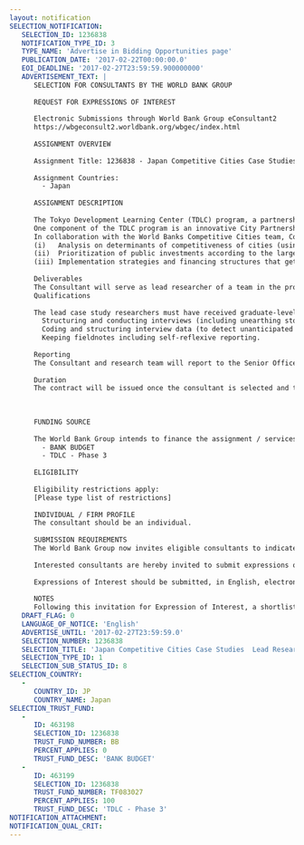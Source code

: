 ```yaml
---
layout: notification
SELECTION_NOTIFICATION: 
   SELECTION_ID: 1236838
   NOTIFICATION_TYPE_ID: 3
   TYPE_NAME: 'Advertise in Bidding Opportunities page'
   PUBLICATION_DATE: '2017-02-22T00:00:00.0'
   EOI_DEADLINE: '2017-02-27T23:59:59.900000000'
   ADVERTISEMENT_TEXT: |
      SELECTION FOR CONSULTANTS BY THE WORLD BANK GROUP
      
      REQUEST FOR EXPRESSIONS OF INTEREST
      
      Electronic Submissions through World Bank Group eConsultant2
      https://wbgeconsult2.worldbank.org/wbgec/index.html
      
      ASSIGNMENT OVERVIEW
      
      Assignment Title: 1236838 - Japan Competitive Cities Case Studies  Lead Researcher
      
      Assignment Countries:
        - Japan
      
      ASSIGNMENT DESCRIPTION
      
      The Tokyo Development Learning Center (TDLC) program, a partnership of the Government of Japan and the World Bank. TDLC supports and facilitates strategic WBG and client country collaboration with select Japanese cities, agencies and partners for joint research, knowledge exchange, capacity building and other activities that develop opportunities to link Japanese and global expertise with specific project-level engagements in developing countries to maximize development impact. The program is global in reach and thematically focused on urban planning, urban service provision, urban management, social development, disaster risk management, municipal finance. The mainstreaming of Quality Infrastructure Investment (QII) is an emergent area of focus for TDLC.
      One component of the TDLC program is an innovative City Partnership Program (CPP) where the World Bank engages with selected Japanese cities through TDLC to share relevant development experiences and solutions, and to link Japanese expertise with specific opportunities for project-level engagement in developing countries. Current City Partners include Yokohama, Toyama, Kitakushu and Kobe. TDLC has recently completed City Partnership Planning Workshops with each of the selected cities and formulated annual work plans with each city. TDLC is currently heavily engagement in the implementation of each partner cities work program implementation. There has been great interest from additional Japanese cities to join the CPP, a rolling approach for new entrants to the program has been adopted to balance demand and capacity.
      In collaboration with the World Banks Competitive Cities team, Competitive Cities Case Studies will be developed for selected City Partners. The Competitive Cities team has provided a foundational body of evidence through the Competitive Cities for Jobs and Growth: What, Who and How Flagship report that was published in 2015. The focus of the report is to assist cities in formulating and implementing economic development strategies, and for city leaders to help themselves. The teams work is structured around three areas of consistently strong client demand:
      (i)	Analysis on determinants of competitiveness of cities (using quantitative data and case studies);
      (ii)	Prioritization of public investments according to the largest net returns (supporting sub-national decision making);
      (iii)	Implementation strategies and financing structures that get things done (drawing on insights about organizational design, stakeholder engagement, and impactful public policy).
      
      Deliverables
      The Consultant will serve as lead researcher of a team in the production of Competitive Cities Case Studies for two Japanese Cities identified by the Task Team Leader (TTL) before June 30, 2017 (the end of the World Banks fiscal year). An early draft of the case study should be discussed with the TTL, TDLC and Competitive Cities teams. Finalization of the final Case Studies should incorporate peer review inputs. The case studies should be skillfully written, concise but comprehensive in their findings and recommendations, so that it could appeal to high level policy makers who are its main audience. It should include a short, no more than 1-page executive summary. The case studies should not exceed 25 pages, but can include appendices, each and should be accompanied by 5-10 powerpoint slides that illustrate the findings of each case study.  These case studies will be used in the delivery of a Competitive Cities Technical Deep Dive to be delivered next fiscal year. The specifics of the outcomes of this consultancy will be agreed with the selected consultant and team.
      Qualifications
      
      The lead case study researchers must have received graduate-level training in qualitative research methods, and/or be able to demonstrate experience in conducting case study research, including the following skills: 
      	Structuring and conducting interviews (including unearthing stories behind the official stories through careful questioning and active interviewing to mutually construct a storyline with the interviewee, especially in multi-cultural contexts);
      	Coding and structuring interview data (to detect unanticipated causal mechanisms and important conditions); 
      	Keeping fieldnotes including self-reflexive reporting.
      
      Reporting
      The Consultant and research team will report to the Senior Officer of TDLC who will be the TTL of this project or his/her assigns. 
      
      Duration
      The contract will be issued once the consultant is selected and terminated at a date agreed by the TTL and consultant, it is expected that each case study will not consume more than 15 days of the consultants time. 
      
      
      
      FUNDING SOURCE
      
      The World Bank Group intends to finance the assignment / services described below under the following:
        - BANK BUDGET
        - TDLC - Phase 3
      
      ELIGIBILITY
      
      Eligibility restrictions apply:
      [Please type list of restrictions]
      
      INDIVIDUAL / FIRM PROFILE
      The consultant should be an individual. 
      
      SUBMISSION REQUIREMENTS
      The World Bank Group now invites eligible consultants to indicate their interest in providing the services.  Interested consultants must provide information indicating that they are qualified to perform the services (brochures, description of similar assignments, experience in similar conditions, availability of appropriate skills among staff, etc.).  Please note that the total size of all attachments should be less than 5MB.  
      
      Interested consultants are hereby invited to submit expressions of interest.
      
      Expressions of Interest should be submitted, in English, electronically through World Bank Group eConsultant2 (https://wbgeconsult2.worldbank.org/wbgec/index.html)
      
      NOTES
      Following this invitation for Expression of Interest, a shortlist of qualified firms will be formally invited to submit proposals.  Shortlisting and selection will be subject to the availability of funding.
   DRAFT_FLAG: 0
   LANGUAGE_OF_NOTICE: 'English'
   ADVERTISE_UNTIL: '2017-02-27T23:59:59.0'
   SELECTION_NUMBER: 1236838
   SELECTION_TITLE: 'Japan Competitive Cities Case Studies  Lead Researcher'
   SELECTION_TYPE_ID: 1
   SELECTION_SUB_STATUS_ID: 8
SELECTION_COUNTRY: 
   - 
      COUNTRY_ID: JP
      COUNTRY_NAME: Japan
SELECTION_TRUST_FUND: 
   - 
      ID: 463198
      SELECTION_ID: 1236838
      TRUST_FUND_NUMBER: BB
      PERCENT_APPLIES: 0
      TRUST_FUND_DESC: 'BANK BUDGET'
   - 
      ID: 463199
      SELECTION_ID: 1236838
      TRUST_FUND_NUMBER: TF083027
      PERCENT_APPLIES: 100
      TRUST_FUND_DESC: 'TDLC - Phase 3'
NOTIFICATION_ATTACHMENT: 
NOTIFICATION_QUAL_CRIT: 
---
```

